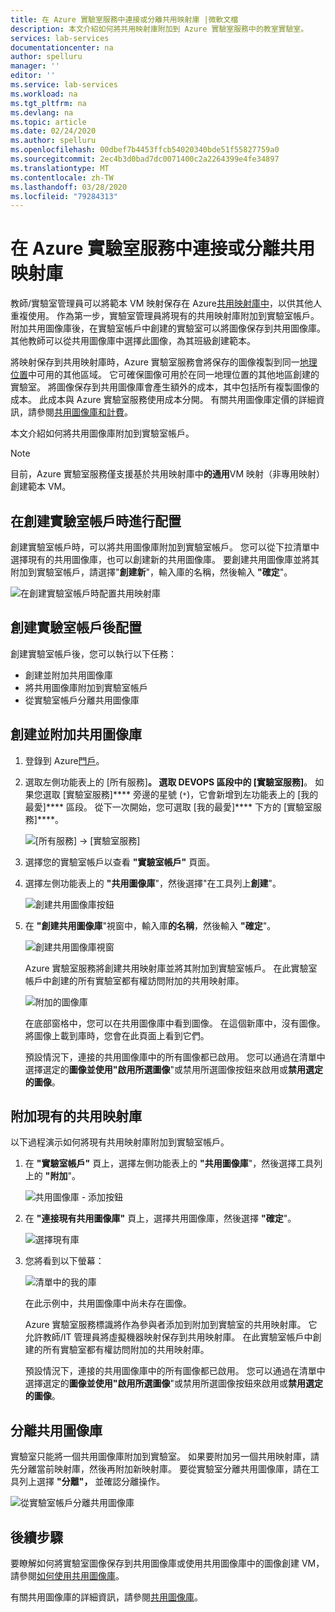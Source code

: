 ```yaml
---
title: 在 Azure 實驗室服務中連接或分離共用映射庫 |微軟文檔
description: 本文介紹如何將共用映射庫附加到 Azure 實驗室服務中的教室實驗室。
services: lab-services
documentationcenter: na
author: spelluru
manager: ''
editor: ''
ms.service: lab-services
ms.workload: na
ms.tgt_pltfrm: na
ms.devlang: na
ms.topic: article
ms.date: 02/24/2020
ms.author: spelluru
ms.openlocfilehash: 00dbef7b4453ffcb54020340bde51f55827759a0
ms.sourcegitcommit: 2ec4b3d0bad7dc0071400c2a2264399e4fe34897
ms.translationtype: MT
ms.contentlocale: zh-TW
ms.lasthandoff: 03/28/2020
ms.locfileid: "79284313"
---
```

# <a name="attach-or-detach-a-shared-image-gallery-in-azure-lab-services"></a>在 Azure 實驗室服務中連接或分離共用映射庫
教師/實驗室管理員可以將範本 VM 映射保存在 Azure[共用映射庫中](../../virtual-machines/windows/shared-image-galleries.md)，以供其他人重複使用。 作為第一步，實驗室管理員將現有的共用映射庫附加到實驗室帳戶。 附加共用圖像庫後，在實驗室帳戶中創建的實驗室可以將圖像保存到共用圖像庫。 其他教師可以從共用圖像庫中選擇此圖像，為其班級創建範本。 

將映射保存到共用映射庫時，Azure 實驗室服務會將保存的圖像複製到同一[地理位置](https://azure.microsoft.com/global-infrastructure/geographies/)中可用的其他區域。 它可確保圖像可用於在同一地理位置的其他地區創建的實驗室。 將圖像保存到共用圖像庫會產生額外的成本，其中包括所有複製圖像的成本。 此成本與 Azure 實驗室服務使用成本分開。 有關共用圖像庫定價的詳細資訊，請參閱[共用圖像庫和計費]( https://docs.microsoft.com/azure/virtual-machines/windows/shared-image-galleries#billing)。

本文介紹如何將共用圖像庫附加到實驗室帳戶。 

> [!NOTE]
> 目前，Azure 實驗室服務僅支援基於共用映射庫中**的通用**VM 映射（非專用映射）創建範本 VM。 


## <a name="configure-at-the-time-of-lab-account-creation"></a>在創建實驗室帳戶時進行配置
創建實驗室帳戶時，可以將共用圖像庫附加到實驗室帳戶。 您可以從下拉清單中選擇現有的共用圖像庫，也可以創建新的共用圖像庫。 要創建共用圖像庫並將其附加到實驗室帳戶，請選擇"**創建新**"，輸入庫的名稱，然後輸入 **"確定**"。 

![在創建實驗室帳戶時配置共用映射庫](../media/how-to-use-shared-image-gallery/new-lab-account.png)

## <a name="configure-after-the-lab-account-is-created"></a>創建實驗室帳戶後配置
創建實驗室帳戶後，您可以執行以下任務：

- 創建並附加共用圖像庫
- 將共用圖像庫附加到實驗室帳戶
- 從實驗室帳戶分離共用圖像庫

## <a name="create-and-attach-a-shared-image-gallery"></a>創建並附加共用圖像庫
1. 登錄到 Azure[門戶](https://portal.azure.com)。
2. 選取左側功能表上的 [所有服務]****。 選取 **DEVOPS** 區段中的 [實驗室服務]****。 如果您選取 [實驗室服務]**** 旁邊的星號 (`*`)，它會新增到左功能表上的 [我的最愛]**** 區段。 從下一次開始，您可選取 [我的最愛]**** 下方的 [實驗室服務]****。

    ![[所有服務] -> [實驗室服務]](../media/tutorial-setup-lab-account/select-lab-accounts-service.png)
3. 選擇您的實驗室帳戶以查看 **"實驗室帳戶"** 頁面。 
4. 選擇左側功能表上的 **"共用圖像庫**"，然後選擇"在工具列上**創建**"。  

    ![創建共用圖像庫按鈕](../media/how-to-use-shared-image-gallery/new-shared-image-gallery-button.png)
5. 在 **"創建共用圖像庫**"視窗中，輸入庫**的名稱**，然後輸入 **"確定**"。 

    ![創建共用圖像庫視窗](../media/how-to-use-shared-image-gallery/create-shared-image-gallery-window.png)

    Azure 實驗室服務將創建共用映射庫並將其附加到實驗室帳戶。 在此實驗室帳戶中創建的所有實驗室都有權訪問附加的共用映射庫。 

    ![附加的圖像庫](../media/how-to-use-shared-image-gallery/image-gallery-in-list.png)

    在底部窗格中，您可以在共用圖像庫中看到圖像。 在這個新庫中，沒有圖像。 將圖像上載到庫時，您會在此頁面上看到它們。     

    預設情況下，連接的共用圖像庫中的所有圖像都已啟用。 您可以通過在清單中選擇選定的**圖像並使用"啟用所選圖像**"或禁用所選圖像按鈕來啟用或**禁用選定的圖像**。

## <a name="attach-an-existing-shared-image-gallery"></a>附加現有的共用映射庫
以下過程演示如何將現有共用映射庫附加到實驗室帳戶。 

1. 在 **"實驗室帳戶"** 頁上，選擇左側功能表上的 **"共用圖像庫**"，然後選擇工具列上的 **"附加**"。 

    ![共用圖像庫 - 添加按鈕](../media/how-to-use-shared-image-gallery/sig-attach-button.png)
5. 在 **"連接現有共用圖像庫"** 頁上，選擇共用圖像庫，然後選擇 **"確定**"。

    ![選擇現有庫](../media/how-to-use-shared-image-gallery/select-image-gallery.png)
6. 您將看到以下螢幕： 

    ![清單中的我的庫](../media/how-to-use-shared-image-gallery/my-gallery-in-list.png)
    
    在此示例中，共用圖像庫中尚未存在圖像。

    Azure 實驗室服務標識將作為參與者添加到附加到實驗室的共用映射庫。 它允許教師/IT 管理員將虛擬機器映射保存到共用映射庫。 在此實驗室帳戶中創建的所有實驗室都有權訪問附加的共用映射庫。 

    預設情況下，連接的共用圖像庫中的所有圖像都已啟用。 您可以通過在清單中選擇選定的**圖像並使用"啟用所選圖像**"或禁用所選圖像按鈕來啟用或**禁用選定的圖像**。 

## <a name="detach-a-shared-image-gallery"></a>分離共用圖像庫
實驗室只能將一個共用圖像庫附加到實驗室。 如果要附加另一個共用映射庫，請先分離當前映射庫，然後再附加新映射庫。 要從實驗室分離共用圖像庫，請在工具列上選擇 **"分離"，** 並確認分離操作。 

![從實驗室帳戶分離共用圖像庫](../media/how-to-use-shared-image-gallery/detach.png)

## <a name="next-steps"></a>後續步驟
要瞭解如何將實驗室圖像保存到共用圖像庫或使用共用圖像庫中的圖像創建 VM，請參閱[如何使用共用圖像庫](how-to-use-shared-image-gallery.md)。

有關共用圖像庫的詳細資訊，請參閱[共用圖像庫](../../virtual-machines/windows/shared-image-galleries.md)。
